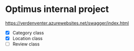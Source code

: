 # Optimus internal project

https://verdenventer.azurewebsites.net/swagger/index.html

- [x] Category class
- [x] Location class
- [ ] Review class
